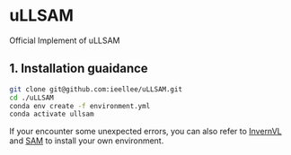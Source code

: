 # uLLSAM
Official Implement of uLLSAM

## 1. Installation guaidance
```bash
git clone git@github.com:ieellee/uLLSAM.git
cd ./uLLSAM
conda env create -f environment.yml
conda activate ullsam
```
If your encounter some unexpected errors, you can also refer to [InvernVL](https://github.com/OpenGVLab/InternVL/tree/main) and [SAM](https://github.com/facebookresearch/segment-anything) to install your own environment.
